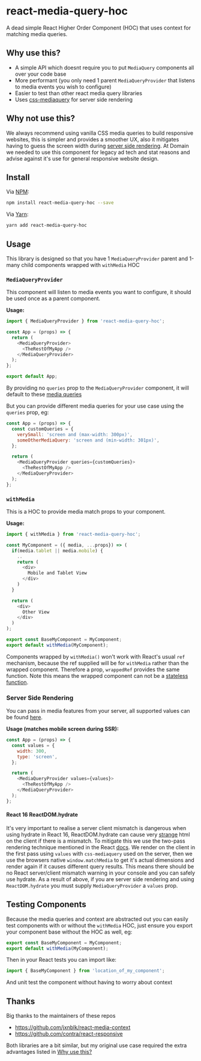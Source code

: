 # react-media-query-hoc
A dead simple React Higher Order Component (HOC) that uses context for matching media queries.


## Why use this?
- A simple API which doesnt require you to put `MediaQuery` components all over your code base
- More performant (you only need 1 parent `MediaQueryProvider` that listens to media events you wish to configure)
- Easier to test than other react media query libraries
- Uses [css-mediaquery](https://github.com/ericf/css-mediaquery) for server side rendering

## Why not use this?
We always recommend using vanilla CSS media queries to build responsive websites, this is simpler and provides a smoother UX, also it mitigates having to guess the screen width during [server side rendering](#server-side-rendering). At Domain we needed to use this component for legacy ad tech and stat reasons and advise against it's use for general responsive website design.

## Install

Via [NPM](https://docs.npmjs.com/):
```bash
npm install react-media-query-hoc --save
```

Via [Yarn](https://yarnpkg.com/en/):
```bash
yarn add react-media-query-hoc
```


## Usage

This library is designed so that you have 1 `MediaQueryProvider` parent and 1-many child components wrapped with `withMedia` HOC

### `MediaQueryProvider`

This component will listen to media events you want to configure, it should be used once as a parent component.

**Usage:**

```javascript
import { MediaQueryProvider } from 'react-media-query-hoc';

const App = (props) => {
  return (
    <MediaQueryProvider>
      <TheRestOfMyApp />
    </MediaQueryProvider>
  );
};

export default App;
```

By providing no `queries` prop to the `MediaQueryProvider` component, it will default to these [media queries](https://github.com/jooj123/react-media-query-hoc/blob/8d1a3860dc29462436ca9545a33904cb0d38afae/src/media-query-provider.js#L5)

But you can provide different media queries for your use case using the `queries` prop, eg:

```javascript
const App = (props) => {
  const customQueries = {
    verySmall: 'screen and (max-width: 300px)',
    someOtherMediaQuery: 'screen and (min-width: 301px)',
  };

  return (
    <MediaQueryProvider queries={customQueries}>
      <TheRestOfMyApp />
    </MediaQueryProvider>
  );
};
```

### `withMedia`

This is a HOC to provide media match props to your component.

**Usage:**
```javascript
import { withMedia } from 'react-media-query-hoc';

const MyComponent = ({ media, ...props}) => (
  if(media.tablet || media.mobile) {
    ..
    return (
      <div>
        Mobile and Tablet View
      </div>
    )
  }

  return (
    <div>
      Other View
    </div>
  )
);

export const BaseMyComponent = MyComponent;
export default withMedia(MyComponent);
```

Components wrapped by `withMedia()` won't work with React's usual `ref` mechanism, because the ref supplied will be for `withMedia` rather than the wrapped component. Therefore a prop, `wrappedRef` provides the same function. Note this means the wrapped component can not be a [stateless function](https://github.com/facebook/react/issues/10831).

### Server Side Rendering

You can pass in media features from your server, all supported values can be found [here](https://www.w3.org/TR/css3-mediaqueries/#media1).

**Usage (matches mobile screen during SSR):**
```javascript
const App = (props) => {
  const values = {
    width: 300,
    type: 'screen',
  };

  return (
    <MediaQueryProvider values={values}>
      <TheRestOfMyApp />
    </MediaQueryProvider>
  );
};
```

#### React 16 ReactDOM.hydrate

It's very important to realise a server client mismatch is dangerous when using hydrate in React 16, ReactDOM.hydrate
can cause very [strange](https://github.com/Tarnadas/react16-ssr-bug) html on the client if there is a mismatch.
To mitigate this we use the two-pass rendering technique mentioned in the React [docs](https://reactjs.org/docs/react-dom.html#hydrate).
We render on the client in the first pass using `values` with `css-mediaquery` used on the server, then we use the browsers native `window.matchMedia`
to get it's actual dimensions and render again if it causes different query results. This means there should be no React
server/client mismatch warning in your console and you can safely use hydrate. As a result of above, if you are server side rendering and using `ReactDOM.hydrate` you must supply `MediaQueryProvider` a `values` prop.

## Testing Components

Because the media queries and context are abstracted out you can easily test components with or without the `withMedia` HOC, just ensure you export your component base without the HOC as well, eg:

```javascript
export const BaseMyComponent = MyComponent;
export default withMedia(MyComponent);
```

Then in your React tests you can import like:
```javascript
import { BaseMyComponent } from 'location_of_my_component';
```
And unit test the component without having to worry about context


## Thanks

Big thanks to the maintainers of these repos
- https://github.com/jxnblk/react-media-context
- https://github.com/contra/react-responsive

Both libraries are a bit similar, but my original use case required the extra advantages listed in [Why use this?](#why-use-this)
